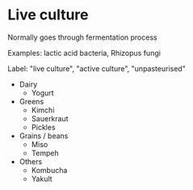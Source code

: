 # Live culture

Normally goes through fermentation process

Examples: lactic acid bacteria, Rhizopus fungi

Label: "live culture", "active culture", "unpasteurised"

* Dairy
  * Yogurt
* Greens
  * Kimchi
  * Sauerkraut
  * Pickles
* Grains / beans
  * Miso
  * Tempeh
* Others
  * Kombucha
  * Yakult
